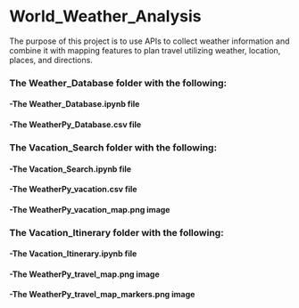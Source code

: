 # World_Weather_Analysis
The purpose of this project is to use APIs to collect weather information and combine it with mapping features to plan travel utilizing weather, location, places, and directions. 

### The Weather_Database folder with the following:

#### -The Weather_Database.ipynb file
#### -The WeatherPy_Database.csv file

### The Vacation_Search folder with the following:

#### -The Vacation_Search.ipynb file
#### -The WeatherPy_vacation.csv file
#### -The WeatherPy_vacation_map.png image

### The Vacation_Itinerary folder with the following:

#### -The Vacation_Itinerary.ipynb file
#### -The WeatherPy_travel_map.png image
#### -The WeatherPy_travel_map_markers.png image

